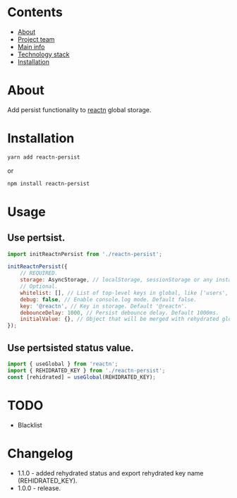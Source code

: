 # Contents

-   [About](#about)
-   [Project team](#project-team)
-   [Main info](#main-info)
-   [Technology stack](#technology-stack)
-   [Installation](#installation)

# About

Add persist functionality to [reactn](https://github.com/CharlesStover/reactn/) global storage.

# Installation

```bash
yarn add reactn-persist
```

or

```bash
npm install reactn-persist
```

# Usage

## Use pertsist.

```jsx
import initReactnPersist from './reactn-persist';

initReactnPersist({
	// REQUIRED.
	storage: AsyncStorage, // localStorage, sessionStorage or any instance with Storage API interface support.
	// Optional.
	whitelist: [], // List of top-level keys in global, like ['users', 'token']. Default [].
	debug: false, // Enable console.log mode. Default false.
	key: '@reactn', // Key in storage. Default '@reactn'.
	debounceDelay: 1000, // Persist debounce delay. Default 1000ms.
	initialValue: {}, // Object that will be merged with rehydrated global. Default {}.
});
```

## Use pertsisted status value.

```jsx
import { useGlobal } from 'reactn';
import { REHIDRATED_KEY } from './reactn-persist';
const [rehidrated] = useGlobal(REHIDRATED_KEY);
```

# TODO

-   Blacklist

# Changelog

-   1.1.0 - added rehydrated status and export rehydrated key name (REHIDRATED_KEY).
-   1.0.0 - release.
